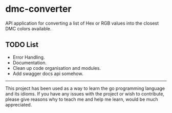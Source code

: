 # dmc-converter

API application for converting a list of Hex or RGB values into the closest DMC colors available.

## TODO List
- Error Handling.
- Documentation.
- Clean up code organisation and modules.
- Add swagger docs api somehow.

----
This project has been used as a way to learn the go programming language and its idioms. If you have any issues with the project or wish to contribute, please give reasons why to teach me and help me learn, would be much appreciated.